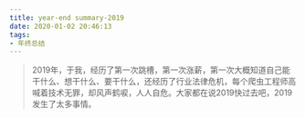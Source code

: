 ```yaml
---
title: year-end summary-2019
date: 2020-01-02 20:46:13
tags:
- 年终总结
---
```

> 2019年，于我，经历了第一次跳槽，第一次涨薪，第一次大概知道自己能干什么、想干什么、要干什么，还经历了行业法律危机，每个爬虫工程师高喊着技术无罪，却风声鹤唳，人人自危。大家都在说2019快过去吧，2019发生了太多事情。
> 